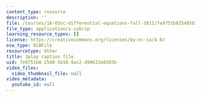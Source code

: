 ```yaml
---
content_type: resource
description: ''
file: /courses/18-03sc-differential-equations-fall-2011/7e9751b825405b189ac2d90633a0503b_UJG0f0BSX14.vtt
file_type: application/x-subrip
learning_resource_types: []
license: https://creativecommons.org/licenses/by-nc-sa/4.0/
ocw_type: OCWFile
resourcetype: Other
title: 3play caption file
uid: 7e9751b8-2540-5b18-9ac2-d90633a0503b
video_files:
  video_thumbnail_file: null
video_metadata:
  youtube_id: null
---
```

